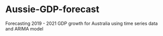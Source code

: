 # Aussie-GDP-forecast
Forecasting 2019 - 2021 GDP growth for Australia using time series data and ARIMA model
